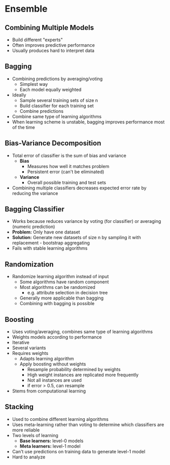 # Ensemble

## Combining Multiple Models

  - Build different "experts"
  - Often improves predictive performance
  - Usually produces hard to interpret data

## Bagging

  - Combining predictions by averaging/voting
    - Simplest way
    - Each model equally weighted
  - Ideally
    - Sample several training sets of size n
    - Build classifier for each training set
    - Combine predictions
  - Combine same type of learning algorithms
  - When learning scheme is unstable, bagging improves performance most of the time

## Bias-Variance Decomposition

  - Total error of classifier is the sum of bias and variance
    - **Bias**
      - Measures how well it matches problem
      - Persistent error (can't be eliminated)
    - **Variance**
      - Overall possible training and test sets
  - Combining multiple classifiers decreases expected error rate by reducing the variance

## Bagging Classifier

  - Works because reduces variance by voting (for classifier) or averaging (numeric prediction)
  - **Problem:** Only have one dataset
  - **Solution:** Generate new datasets of size n by sampling it with replacement - bootstrap aggregating
  - Fails with stable learning algorithms

## Randomization

  - Randomize learning algorithm instead of input
    - Some algorithms have random component
    - Most algorithms can be randomized
      - e.g. attribute selection in decision tree
    - Generally more applicable than bagging
    - Combining with bagging is possible

## Boosting

  - Uses voting/averaging, combines same type of learning algorithms
  - Weights models according to performance
  - Iterative
  - Several variants
  - Requires weights
    - Adapts learning algorithm
    - Apply boosting without weights
      - Resample probability determined by weights
      - High weight instances are replicated more frequently
      - Not all instances are used
      - if error > 0.5, can resample
  - Stems from computational learning

## Stacking

  - Used to combine different learning algorithms
  - Uses meta-learning rather than voting to determine which classifiers are more reliable
  - Two levels of learning
    - **Base learners:** level-0 models
    - **Meta learners:** level-1 model
  - Can't use predictions on training data to generate level-1 model
  - Hard to analyze
